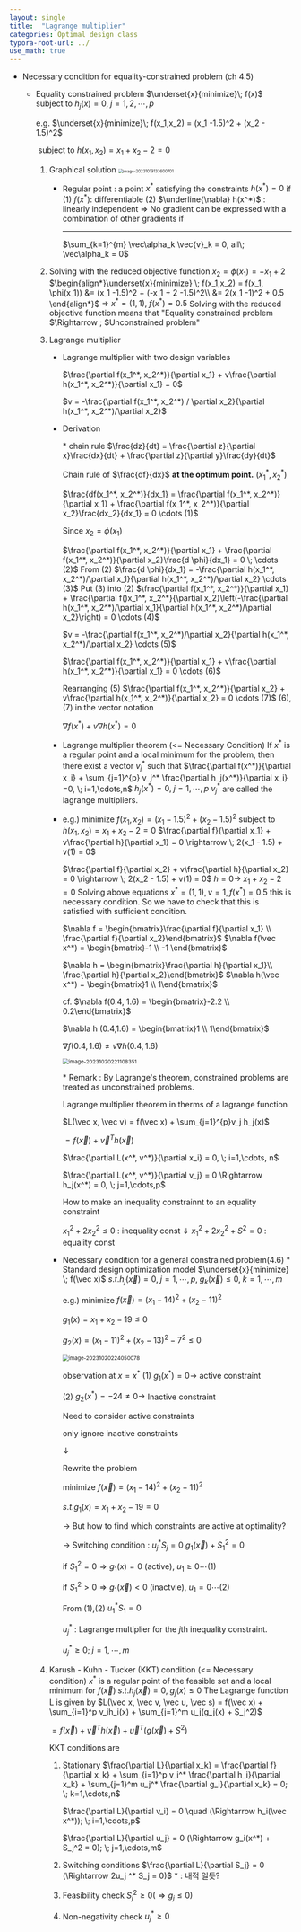```yaml
---
layout: single
title:  "Lagrange multiplier"
categories: Optimal design class
typora-root-url: ../
use_math: true
---
```


- Necessary condition for equality-constrained problem (ch 4.5)
  - Equality constrained problem
    $\underset{x}{minimize}\; f(x)$ subject to $h_j(x) = 0, \;j=1,2,\cdots,p$
    
    e.g. $\underset{x}{minimize}\; f(x_1,x_2) = (x_1 -1.5)^2 + (x_2 - 1.5)^2$
    
    ​	subject to $h(x_1, x_2) = x_1 + x_2 -2 =0$
    
    1. Graphical solution
       <img src="/images/2023-10-19-Lagrange multiplier/image-20231019133600701.png" alt="image-20231019133600701" style="zoom:50%;" />
    
       - Regular point : a point $x^*$ satisfying the constraints $h(x^*) = 0$
         if
         (1) $f(x^*) :$ differentiable
         (2) $\underline{\nabla} h(x^*)$ : linearly independent => No gradient can be expressed with a combination  of other gradients if 
    
         ------
    
         $\sum_{k=1}^{m} \vec\alpha_k \vec{v}_k = 0, all\; \vec\alpha_k = 0$​
    
    2. Solving with the reduced objective function
       $x_2 = \phi(x_1) = -x_1 + 2$
       $\begin{align*}\underset{x}{minimize} \; f(x_1,x_2) = f(x_1, \phi(x_1)) &= (x_1 -1.5)^2 + (-x_1 + 2 -1.5)^2\\ &= 2(x_1 -1)^2 + 0.5 \end{align*}$
       $\Rightarrow \; x^* = (1,1),\; f(x^*) = 0.5$
       Solving with the reduced objective function means that "Equality constrained problem $\Rightarrow \; $Unconstrained problem"
    
    3. Lagrange multiplier
    
       - Lagrange multiplier with two design variables
    
         $\frac{\partial f(x_1^*, x_2^*)}{\partial x_1} + v\frac{\partial h(x_1^*, x_2^*)}{\partial x_1} = 0$
    
         $v = -\frac{\partial f(x_1^*, x_2^*) / \partial x_2}{\partial h(x_1^*, x_2^*)/\partial x_2}$
    
       - Derivation
    
         &#42; chain rule 
         $\frac{dz}{dt} = \frac{\partial z}{\partial x}\frac{dx}{dt} + \frac{\partial z}{\partial y}\frac{dy}{dt}$
    
         Chain rule of $\frac{df}{dx}$ **at the optimum point.** $(x_1^*, x_2^*)$
    
         $\frac{df(x_1^*, x_2^*)}{dx_1} = \frac{\partial f(x_1^*, x_2^*)}{\partial x_1} + \frac{\partial f(x_1^*, x_2^*)}{\partial x_2}\frac{dx_2}{dx_1} = 0 \cdots (1)$
    
         Since $x_2 = \phi(x_1)$
    
         $\frac{\partial f(x_1^*, x_2^*)}{\partial x_1} + \frac{\partial f(x_1^*, x_2^*)}{\partial x_2}\frac{d \phi}{dx_1} = 0 \; \cdots (2)$ 
         From (2) $\frac{d \phi}{dx_1} = -\frac{\partial h(x_1^*, x_2^*)/\partial x_1}{\partial h(x_1^*, x_2^*)/\partial x_2} \cdots (3)$
         Put (3) into (2)
         $\frac{\partial f(x_1^*, x_2^*)}{\partial x_1} + \frac{\partial f()x_1^*, x_2^*}{\partial x_2}\left(-\frac{\partial h(x_1^*, x_2^*)/\partial x_1}{\partial h(x_1^*, x_2^*)/\partial x_2}\right) = 0 \cdots (4)$
    
         $v = -\frac{\partial f(x_1^*, x_2^*)/\partial x_2}{\partial h(x_1^*, x_2^*)/\partial x_2} \cdots (5)$
         
    
         $\frac{\partial f(x_1^*, x_2^*)}{\partial x_1} + v\frac{\partial h(x_1^*, x_2^*)}{\partial x_1} = 0 \cdots (6)$
         
    
         Rearranging (5) $\frac{\partial f(x_1^*, x_2^*)}{\partial x_2} + v\frac{\partial h(x_1^*, x_2^*)}{\partial x_2} = 0 \cdots (7)$
         (6),(7) in the vector notation
    
         $\nabla f(x^*) + v \nabla h(x^*) = 0$
    
         
    
       - Lagrange multiplier theorem (<= Necessary Condition)
         If $x^*$ is a regular point and a local minimum for the problem, then there exist a vector $v_j^*$ such that
         $\frac{\partial f(x^*)}{\partial x_i} + \sum_{j=1}^{p} v_j^* \frac{\partial h_j(x^*)}{\partial x_i} =0, \; i=1,\cdots,n$
         $h_j(x^*) = 0,\; j=1,\cdots,p$
         $v_j^*$ are called the lagrange multipliers.
    
       - e.g.) minimize $f(x_1, x_2) = (x_1 -1.5)^2 + (x_2 -1.5)^2$
         subject to $h(x_1, x_2) = x_1 + x_2 - 2 = 0$
         $\frac{\partial f}{\partial x_1} + v\frac{\partial h}{\partial x_1} = 0 \rightarrow \; 2(x_1 - 1.5) + v(1) = 0$
    
         $\frac{\partial f}{\partial x_2} + v\frac{\partial h}{\partial x_2} = 0 \rightarrow \; 2(x_2 - 1.5) + v(1) = 0$
         $h = 0 \rightarrow \; x_1 + x_2 -2 = 0$
         Solving above equations
         $x^* = (1,1), v = 1, f(x^*) = 0.5$
         this is necessary condition.
         So we have to check that this is satisfied with sufficient condition.
    
         $\nabla f = \begin{bmatrix}\frac{\partial f}{\partial x_1} \\ \frac{\partial f}{\partial x_2}\end{bmatrix}$ $\nabla f(\vec x^*) = \begin{bmatrix}-1 \\ -1 \end{bmatrix}$
    
         $\nabla h = \begin{bmatrix}\frac{\partial h}{\partial x_1}\\ \frac{\partial h}{\partial x_2}\end{bmatrix}$ $\nabla h(\vec x^*) = \begin{bmatrix}1 \\ 1\end{bmatrix}$
    
         cf. $\nabla f(0.4, 1.6) = \begin{bmatrix}-2.2 \\ 0.2\end{bmatrix}$
    
         $\nabla h (0.4,1.6) = \begin{bmatrix}1 \\ 1\end{bmatrix}$
    
         $\nabla f(0.4, 1.6) \neq v\nabla h(0.4, 1.6)$
    
         <img src="/images/2023-10-19-Lagrange multiplier/image-20231020221108351.png" alt="image-20231020221108351" style="zoom:67%;" />
    
         &#42; Remark : By Lagrange's theorem, constrained problems are treated as unconstrained  problems.
    
         Lagrange multiplier theorem in therms of a lagrange function
    
         $L(\vec x, \vec v) = f(\vec x)   + \sum_{j=1}^{p}v_j h_j(x)$
    
         $= f(\vec x) + \vec v^T h(\vec x)$
    
         $\frac{\partial L(x^*, v^*)}{\partial x_i} = 0, \; i=1,\cdots, n$
    
         $\frac{\partial L(x^*, v^*)}{\partial v_j} = 0 \Rightarrow h_j(x^*) = 0, \; j=1,\cdots,p$
    
         
    
         How to make an inequality constrainnt to an equality constraint
    
         $x_1^2 + 2x_2^2 \leq 0$ : inequality const
         $\Downarrow$
         $x_1^2 + 2x_2^2 + S^2 = 0$ : equality const
    
       - Necessary condition for a general constrained problem(4.6)
         &#42; Standard design optimization model
         $\underset{x}{minimize} \; f(\vec x)$
         $s.t. h_j(\vec x)= 0,\; j=1,\cdots,p, \; g_k(\vec x )\leq 0,\; k=1,\cdots,m$
    
         e.g.) minimize $f(\vec x) = (x_1 -14)^2 + (x_2 - 11)^2$
    
         $g_1(x) = x_1 + x_2 - 19 \leq 0$
    
         $g_2(x) = (x_1 -11)^2 + (x_2-13)^2 -7^2 \leq 0$
    
         <img src="/images/2023-10-19-Lagrange multiplier/image-20231020224050078.png" alt="image-20231020224050078" style="zoom: 67%;" />
    
         observation at $x = x^*$
         (1) $g_1(x^*) = 0 \rightarrow$ active constraint
    
         (2) $g_2(x^*) = -24 \neq 0 \rightarrow$ Inactive constraint
    
         Need to consider active constraints
    
         only ignore inactive constraints
    
         $\downarrow$ 
    
         Rewrite the problem
    
         minimize $f(\vec x) = (x_1-14)^2 + (x_2-11)^2$
    
         $s.t. g_1(x) = x_1 + x_2 - 19 = 0$
    
         -> But how to find which constraints are active at optimality?
    
         -> Switching condition : $u_j^* S_j = 0$
         	$g_1(\vec x) + S_1^2 = 0$
    
         if $S_1^2 = 0 \Rightarrow g_1(x) = 0$ (active), $u_1 \geq 0 \cdots (1)$
    
         if $S_1^2 > 0 \Rightarrow g_1(\vec x) < 0$ (inactvie), $u_1 = 0 \cdots (2)$
    
         From (1),(2)  $u_1^* S_1 = 0$
    
         $u_j^*$ : Lagrange multiplier for the $j$th inequality constraint. 
    
         $u_j^* \geq 0; \; j = 1, \cdots, m$
    
    4. Karush - Kuhn - Tucker (KKT) condition (<= Necessary condition)
       $x^*$ is a regular point of the feasible set and a local minimum for $f(\vec x) \; s.t. h_j(\vec x) = 0, \; g_j(x) \leq 0$
       The Lagrange function L is given by
       $L(\vec x, \vec v, \vec u, \vec s) = f(\vec x) + \sum_{i=1}^p v_ih_i(x) + \sum_{j=1}^m u_j(g_j(x) + S_j^2)$
    
       $= f(\vec x) + \vec{v}^Th(\vec x) + \vec u^T(g(\vec x) + S^2)$ 
    
       KKT  conditions are
    
       1. Stationary
          $\frac{\partial L}{\partial x_k} = \frac{\partial f}{\partial x_k} + \sum_{i=1}^p v_i^* \frac{\partial h_i}{\partial x_k} + \sum_{j=1}^m u_j^* \frac{\partial g_i}{\partial x_k} = 0; \; k=1,\cdots,n$
    
          $\frac{\partial L}{\partial v_i} = 0 \quad (\Rightarrow h_i(\vec x^*)); \; i=1,\cdots,p$
    
          $\frac{\partial L}{\partial u_j} = 0 (\Rightarrow g_i(x^*) + S_j^2 = 0); \; j=1,\cdots,m$
    
       2. Switching conditions
          $\frac{\partial L}{\partial S_j} = 0 (\Rightarrow 2u_j ^* S_j = 0)$                       * : 내적 일듯?
    
       3. Feasibility check $S_j^2 \geq 0 (\Rightarrow g_j \leq 0)$
    
       4. Non-negativity check $u_j^* \geq 0$
       
       